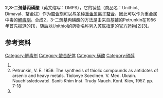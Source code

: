 **2,3-二巯基丙磺酸**（英文缩写：DMPS），它的钠盐（商品名：Unithiol、Dimaval、螯金拔）作为[螯合剂可以与多种重金属离子螯合](../Page/螯合物.md "wikilink")，因此可以作为重金属中毒的[解毒剂](https://zh.wikipedia.org/wiki/解毒剂 "wikilink")。合成2，3-二巯基丙磺酸的方法是由来自基辅的Petrunkin在1956年首先报道的\[1\]，随后以Unithiol的药物名称列入[苏联指定的官方药物](../Page/苏联.md "wikilink")\[2\]\[3\]。

## 参考资料

[Category:解毒剂](https://zh.wikipedia.org/wiki/Category:解毒剂 "wikilink")
[Category:螯合配体](https://zh.wikipedia.org/wiki/Category:螯合配体 "wikilink")
[Category:磺酸](https://zh.wikipedia.org/wiki/Category:磺酸 "wikilink")
[Category:硫醇](https://zh.wikipedia.org/wiki/Category:硫醇 "wikilink")

1.
2.  Petrunkin, V. E. 1959. The synthesis of thiolic compounds as
    antidotes of arsenic and heavy metals. Tiolovye Soedinen. V. Med.
    Ukrain. NauchIssledovatel. Sanit-Khim Inst. Trudy Nauch. Konf. Kiev,
    1957. pp. 7-18
3.